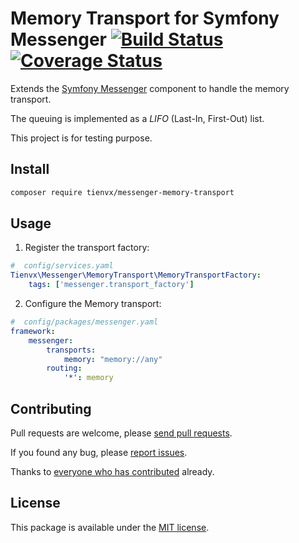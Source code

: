 # Memory Transport for Symfony Messenger [![Build Status][travis_badge]][travis_link] [![Coverage Status][coveralls_badge]][coveralls_link]

Extends the [Symfony Messenger](https://symfony.com/doc/master/components/messenger.html) component to
handle the memory transport.

The queuing is implemented as a *LIFO* (Last-In, First-Out) list.

This project is for testing purpose.

## Install

```bash
composer require tienvx/messenger-memory-transport
```

## Usage

1. Register the transport factory:

```yaml
#  config/services.yaml
Tienvx\Messenger\MemoryTransport\MemoryTransportFactory:
    tags: ['messenger.transport_factory']
```

2. Configure the Memory transport:
```yaml
#  config/packages/messenger.yaml
framework:
    messenger:
        transports:
            memory: "memory://any"
        routing:
            '*': memory
```

## Contributing

Pull requests are welcome, please [send pull requests][pulls].

If you found any bug, please [report issues][issues].

Thanks to
[everyone who has contributed][contributors] already.

## License

This package is available under the [MIT license](LICENSE).

[travis_badge]: https://travis-ci.org/tienvx/messenger-memory-transport.svg?branch=master
[travis_link]: https://travis-ci.org/tienvx/messenger-memory-transport

[coveralls_badge]: https://coveralls.io/repos/tienvx/messenger-memory-transport/badge.svg?branch=master&service=github
[coveralls_link]: https://coveralls.io/github/tienvx/messenger-memory-transport?branch=master

[wiki]: https://github.com/tienvx/messenger-memory-transport/wiki
[contributors]: https://github.com/tienvx/messenger-memory-transport/graphs/contributors
[pulls]: https://github.com/tienvx/messenger-memory-transport/pulls
[issues]: https://github.com/tienvx/messenger-memory-transport/issues
